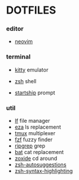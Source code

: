 # DOTFILES

### editor

- [neovim](https://github.com/neovim/neovim)

### terminal

- [kitty](https://github.com/kovidgoyal/kitty) emulator

- [zsh](https://www.zsh.org/) shell

- [startship](https://startship.rs/) prompt

### util

- [lf](https://github.com/gokcehan/lf) file manager
- [eza](https://github.com/eza-community/eza) ls replacement
- [tmux](https://github.com/tmux/tmux) multiplexer
- [fzf](https://github.com/junegunn/fzf) fuzzy finder
- [ripgrep](https://github.com/BurntSushi/ripgrep) grep
- [bat](https://github.com/sharkdp/bat) cat replacement
- [zoxide](https://github.com/ajeetdsouza/zoxide) cd around
- [zsh-autosuggestions](https://github.com/zsh-users/zsh-autosuggestions)
- [zsh-syntax-highlighting](https://github.com/zsh-users/zsh-syntax-highlighting)
